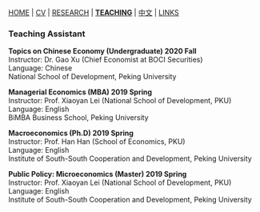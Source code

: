 [HOME](./index.md) | [CV](./assets/FanghaoChen_AcademiaCV_eng-210824.pdf) | [RESEARCH](./research.md) | [**TEACHING**](./) | [中文](./chinesepage.md) | [LINKS](./links.md)

### Teaching Assistant

**Topics on Chinese Economy (Undergraduate) 2020 Fall** <br/>
Instructor: Dr. Gao Xu (Chief Economist at BOCI Securities) <br/>
Language: Chinese <br/>
National School of Development, Peking University

**Managerial Economics (MBA) 2019 Spring** <br/>
Instructor: Prof. Xiaoyan Lei (National School of Development, PKU) <br/>
Language: English <br/>
BiMBA Business School, Peking University

**Macroeconomics (Ph.D) 2019 Spring** <br/>
Instructor: Prof. Han Han (School of Economics, PKU) <br/>
Language: English <br/>
Institute of South-South Cooperation and Development, Peking University

**Public Policy: Microeconomics (Master) 2019 Spring** <br/>
Instructor: Prof. Xiaoyan Lei (National School of Development, PKU) <br/>
Language: English <br/>
Institute of South-South Cooperation and Development, Peking University

